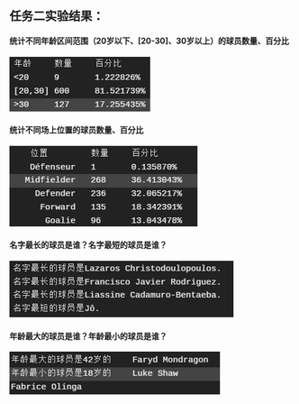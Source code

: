 ## 任务二实验结果：

#### 统计不同年龄区间范围（20岁以下、[20-30]、30岁以上）的球员数量、百分比

![](\image\task2-as.png)

#### 统计不同场上位置的球员数量、百分比

![](\image\task2-ls.png)

#### 名字最长的球员是谁？名字最短的球员是谁？

![](\image\task2-n.png)

#### 年龄最大的球员是谁？年龄最小的球员是谁？

![](\image\task2-a.png)
